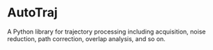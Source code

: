 # AutoTraj
A Python library for trajectory processing including acquisition, noise reduction, path correction, overlap analysis, and so on.
